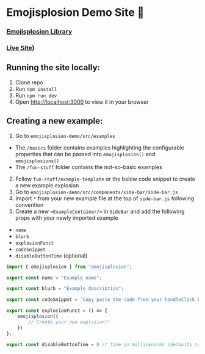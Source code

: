 # Emojisplosion Demo Site 🎉

### [Emojisplosion Library](https://github.com/JoshuaKGoldberg/emojisplosion#emojisplosion)
### [Live Site](https://emojisplosion-site-cgradeff.vercel.app/))

## Running the site locally: 

1. Clone repo
2. Run `npm install`
3. Run `npm run dev`
4. Open [http://localhost:3000](http://localhost:3000) to view it in your browser

## Creating a new example:

1. Go to `emojisplosion-demo/src/examples`
  - The `/basics` folder contains examples highlighting the configurable properties that can be passed into `emojisplosion()` and `emojisplosions()` 
  - The `/fun-stuff` folder contains the not-so-basic examples
2. Follow `fun-stuff/example-template` or the below code snippet to create a new example explosion
3. Go to `emojisplosion-demo/src/components/side-bar/side-bar.js`
4. Import `*` from your new example file at the top of `side-bar.js` following convention
5. Create a new `<ExampleContainer/>` in `SideBar` and add the following props with your newly imported example
  - `name`
  - `blurb`
  - `explosionFunct`
  - `codeSnippet`
  - `disableButtonTime` (optional)

```javascript
import { emojisplosion } from "emojisplosion";

export const name = "Example name";

export const blurb = "Example description";

export const codeSnippet = `Copy paste the code from your handleClick below`;

export const explosionFunct = () => {
    emojisplosion({
        // Create your own explosion!!
    })
};

export const disableButtonTime = 0 // time in milliseconds (defaults to 0);
```
